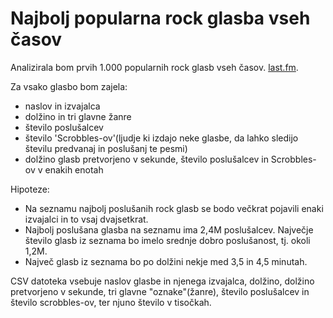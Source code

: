 Najbolj popularna rock glasba vseh časov
=======================

Analizirala bom prvih 1.000 popularnih rock glasb vseh časov.
[last.fm](https://www.last.fm/tag/rock/tracks).

Za vsako glasbo bom zajela:
* naslov in izvajalca 
* dolžino in tri glavne žanre
* število poslušalcev
* število 'Scrobbles-ov'(ljudje ki izdajo neke glasbe, da lahko sledijo številu predvanaj in poslušanj te pesmi)
* dolžino glasb pretvorjeno v sekunde, število poslušalcev in Scrobbles-ov v enakih enotah


Hipoteze:
* Na seznamu najbolj poslušanih rock glasb se bodo večkrat pojavili enaki izvajalci in to vsaj dvajsetkrat.
* Najbolj poslušana glasba na seznamu ima 2,4M poslušalcev. Največje število glasb iz seznama bo imelo srednje dobro poslušanost, tj. okoli 1,2M.
* Največ glasb iz seznama bo po dolžini nekje med 3,5 in 4,5 minutah. 

CSV datoteka vsebuje naslov glasbe in njenega izvajalca, dolžino, dolžino pretvorjeno v sekunde, tri glavne "oznake"(žanre), število poslušalcev in 
število scrobbles-ov, ter njuno število v tisočkah.

